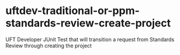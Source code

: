 # uftdev-traditional-or-ppm-standards-review-create-project
UFT Developer JUnit Test that will transition a request from Standards Review through creating the project

